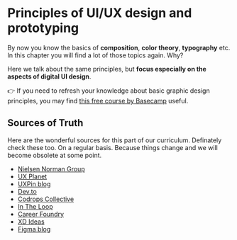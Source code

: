 # Principles of UI/UX design and prototyping

By now you know the basics of **composition**, **color theory**, **typography** etc. In this chapter you will find a lot of those topics again. Why? 

<div class="important">

Here we talk about the same principles, but **focus especially on the aspects of digital UI design**.

</div> 



👉 If you need to refresh your knowledge about basic graphic design principles, you may find [this free course by Basecamp](https://baselinehq.com/course.html) useful.


## Sources of Truth

Here are the wonderful sources for this part of our curriculum. Definately check these too. On a regular basis. Because things change and we will become obsolete at some point.

- [Nielsen Norman Group](https://www.nngroup.com/articles/)
- [UX Planet](https://uxplanet.org/)
- [UXPin blog](https://www.uxpin.com/studio/blog/)
- [Dev.to](https://dev.to/)
- [Codrops Collective](https://tympanus.net/codrops/collective/)
- [In The Loop](https://maze.co/blog/design-product/)
- [Career Foundry](https://careerfoundry.com/en/blog/ux-design/)
- [XD Ideas](https://xd.adobe.com/ideas/)
- [Figma blog](https://www.figma.com/blog/commentary/)